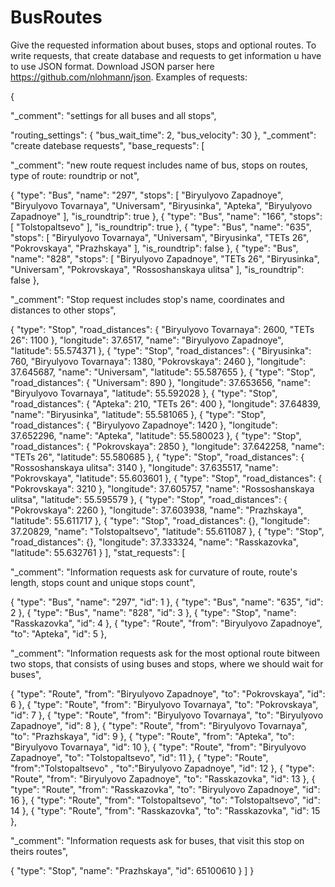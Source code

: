 # BusRoutes
Give the requested information about buses, stops and optional routes. 
To write requests, that create database and requests to get information u have to use JSON format.
Download JSON parser here https://github.com/nlohmann/json.
Examples of requests:

{

"_comment": "settings for all buses and all stops",

"routing_settings": {
"bus_wait_time": 2,
"bus_velocity": 30
},
"_comment": "create datebase requests",
"base_requests": [

"_comment": "new route request includes name of bus, stops on routes, type of route: roundtrip or not",

{
"type": "Bus",
"name": "297",
"stops": [
"Biryulyovo Zapadnoye",
"Biryulyovo Tovarnaya",
"Universam",
"Biryusinka",
"Apteka",
"Biryulyovo Zapadnoye"
],
"is_roundtrip": true
},
{
"type": "Bus",
"name": "166",
"stops": [
"Tolstopaltsevo"
],
"is_roundtrip": true
},
{
"type": "Bus",
"name": "635",
"stops": [
"Biryulyovo Tovarnaya",
"Universam",
"Biryusinka",
"TETs 26",
"Pokrovskaya",
"Prazhskaya"
],
"is_roundtrip": false
},
{
"type": "Bus",
"name": "828",
"stops": [
"Biryulyovo Zapadnoye",
"TETs 26",
"Biryusinka",
"Universam",
"Pokrovskaya",
"Rossoshanskaya ulitsa"
],
"is_roundtrip": false
},

"_comment": "Stop request includes stop's name, coordinates and distances to other stops",

{
"type": "Stop",
"road_distances": {
"Biryulyovo Tovarnaya": 2600,
"TETs 26": 1100
},
"longitude": 37.6517,
"name": "Biryulyovo Zapadnoye",
"latitude": 55.574371
},
{
"type": "Stop",
"road_distances": {
"Biryusinka": 760,
"Biryulyovo Tovarnaya": 1380,
"Pokrovskaya": 2460
},
"longitude": 37.645687,
"name": "Universam",
"latitude": 55.587655
},
{
"type": "Stop",
"road_distances": {
"Universam": 890
},
"longitude": 37.653656,
"name": "Biryulyovo Tovarnaya",
"latitude": 55.592028
},
{
"type": "Stop",
"road_distances": {
"Apteka": 210,
"TETs 26": 400
},
"longitude": 37.64839,
"name": "Biryusinka",
"latitude": 55.581065
},
{
"type": "Stop",
"road_distances": {
"Biryulyovo Zapadnoye": 1420
},
"longitude": 37.652296,
"name": "Apteka",
"latitude": 55.580023
},
{
"type": "Stop",
"road_distances": {
"Pokrovskaya": 2850
},
"longitude": 37.642258,
"name": "TETs 26",
"latitude": 55.580685
},
{
"type": "Stop",
"road_distances": {
"Rossoshanskaya ulitsa": 3140
},
"longitude": 37.635517,
"name": "Pokrovskaya",
"latitude": 55.603601
},
{
"type": "Stop",
"road_distances": {
"Pokrovskaya": 3210
},
"longitude": 37.605757,
"name": "Rossoshanskaya ulitsa",
"latitude": 55.595579
},
{
"type": "Stop",
"road_distances": {
"Pokrovskaya": 2260
},
"longitude": 37.603938,
"name": "Prazhskaya",
"latitude": 55.611717
},
{
"type": "Stop",
"road_distances": {},
"longitude": 37.20829,
"name": "Tolstopaltsevo",
"latitude": 55.611087
},
{
"type": "Stop",
"road_distances": {},
"longitude": 37.333324,
"name": "Rasskazovka",
"latitude": 55.632761
}
],
"stat_requests": [


"_comment": "Information requests ask for curvature of route, route's length, stops count and unique stops count",

{
"type": "Bus",
"name": "297",
"id": 1
},
{
"type": "Bus",
"name": "635",
"id": 2
},
{
"type": "Bus",
"name": "828",
"id": 3
},
{
"type": "Stop",
"name": "Rasskazovka",
"id": 4
},
{
"type": "Route",
"from": "Biryulyovo Zapadnoye",
"to": "Apteka",
"id": 5
},

"_comment": "Information requests ask for the most optional route bitween two stops, that consists of using buses and stops, 
where we should wait for buses",

{
"type": "Route",
"from": "Biryulyovo Zapadnoye",
"to": "Pokrovskaya",
"id": 6
},
{
"type": "Route",
"from": "Biryulyovo Tovarnaya",
"to": "Pokrovskaya",
"id": 7
},
{
"type": "Route",
"from": "Biryulyovo Tovarnaya",
"to": "Biryulyovo Zapadnoye",
"id": 8
},
{
"type": "Route",
"from": "Biryulyovo Tovarnaya",
"to": "Prazhskaya",
"id": 9
},
{
"type": "Route",
"from": "Apteka",
"to": "Biryulyovo Tovarnaya",
"id": 10
},
{
"type": "Route",
"from": "Biryulyovo Zapadnoye",
"to": "Tolstopaltsevo",
"id": 11
},
{
"type": "Route",
"from":"Tolstopaltsevo" ,
"to":"Biryulyovo Zapadnoye",
"id": 12
},
{
"type": "Route",
"from": "Biryulyovo Zapadnoye",
"to": "Rasskazovka",
"id": 13
},
{
"type": "Route",
"from": "Rasskazovka",
"to": "Biryulyovo Zapadnoye",
"id": 16
},
{
"type": "Route",
"from": "Tolstopaltsevo",
"to": "Tolstopaltsevo",
"id": 14
},
{
"type": "Route",
"from": "Rasskazovka",
"to": "Rasskazovka",
"id": 15
},

"_comment": "Information requests ask for buses, that visit this stop on theirs routes",

{
"type": "Stop",
"name": "Prazhskaya",
"id": 65100610
}
]
}
